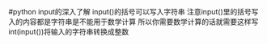 #python
    input的深入了解
    input()的括号可以写入字符串
    注意input()里的括号写入的内容都是字符串是不能用于数学计算
    所以你需要数学计算的话就需要这样写 int(input())将输入的字符串转换成整数